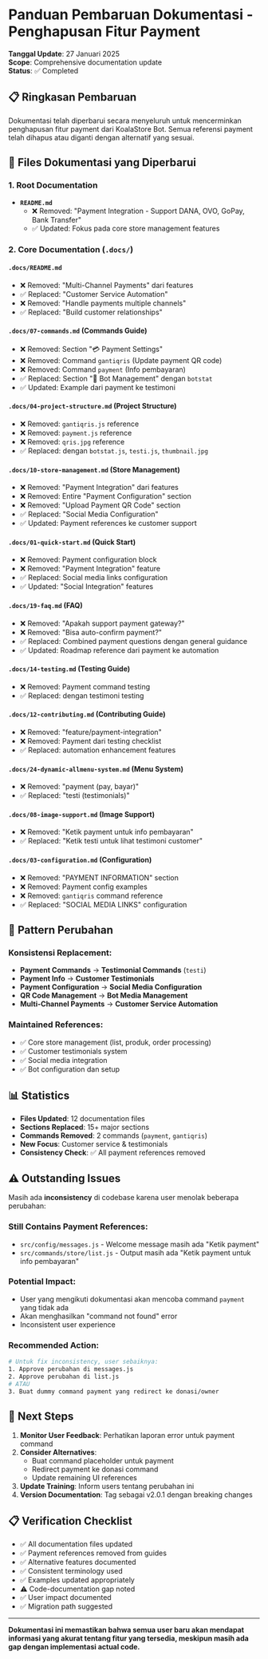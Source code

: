 # Panduan Pembaruan Dokumentasi - Penghapusan Fitur Payment

**Tanggal Update**: 27 Januari 2025  
**Scope**: Comprehensive documentation update  
**Status**: ✅ Completed  

## 📋 **Ringkasan Pembaruan**

Dokumentasi telah diperbarui secara menyeluruh untuk mencerminkan penghapusan fitur payment dari KoalaStore Bot. Semua referensi payment telah dihapus atau diganti dengan alternatif yang sesuai.

## 📄 **Files Dokumentasi yang Diperbarui**

### **1. Root Documentation**
- **`README.md`**
  - ❌ Removed: "Payment Integration - Support DANA, OVO, GoPay, Bank Transfer" 
  - ✅ Updated: Fokus pada core store management features

### **2. Core Documentation (`.docs/`)**

#### **`.docs/README.md`**
- ❌ Removed: "Multi-Channel Payments" dari features
- ✅ Replaced: "Customer Service Automation" 
- ❌ Removed: "Handle payments multiple channels"
- ✅ Replaced: "Build customer relationships"

#### **`.docs/07-commands.md`** (Commands Guide)
- ❌ Removed: Section "💳 Payment Settings"
- ❌ Removed: Command `gantiqris` (Update payment QR code)
- ❌ Removed: Command `payment` (Info pembayaran)
- ✅ Replaced: Section "🔧 Bot Management" dengan `botstat`
- ✅ Updated: Example dari payment ke testimoni

#### **`.docs/04-project-structure.md`** (Project Structure)
- ❌ Removed: `gantiqris.js` reference
- ❌ Removed: `payment.js` reference  
- ❌ Removed: `qris.jpg` reference
- ✅ Replaced: dengan `botstat.js`, `testi.js`, `thumbnail.jpg`

#### **`.docs/10-store-management.md`** (Store Management)
- ❌ Removed: "Payment Integration" dari features
- ❌ Removed: Entire "Payment Configuration" section
- ❌ Removed: "Upload Payment QR Code" section
- ✅ Replaced: "Social Media Configuration" 
- ✅ Updated: Payment references ke customer support

#### **`.docs/01-quick-start.md`** (Quick Start)
- ❌ Removed: Payment configuration block
- ❌ Removed: "Payment Integration" feature
- ✅ Replaced: Social media links configuration
- ✅ Updated: "Social Integration" features

#### **`.docs/19-faq.md`** (FAQ)
- ❌ Removed: "Apakah support payment gateway?"
- ❌ Removed: "Bisa auto-confirm payment?"
- ✅ Replaced: Combined payment questions dengan general guidance
- ✅ Updated: Roadmap reference dari payment ke automation

#### **`.docs/14-testing.md`** (Testing Guide)
- ❌ Removed: Payment command testing
- ✅ Replaced: dengan testimoni testing

#### **`.docs/12-contributing.md`** (Contributing Guide)
- ❌ Removed: "feature/payment-integration"
- ❌ Removed: Payment dari testing checklist
- ✅ Replaced: automation enhancement features

#### **`.docs/24-dynamic-allmenu-system.md`** (Menu System)
- ❌ Removed: "payment (pay, bayar)"
- ✅ Replaced: "testi (testimonials)"

#### **`.docs/08-image-support.md`** (Image Support)
- ❌ Removed: "Ketik payment untuk info pembayaran"
- ✅ Replaced: "Ketik testi untuk lihat testimoni customer"

#### **`.docs/03-configuration.md`** (Configuration)
- ❌ Removed: "PAYMENT INFORMATION" section
- ❌ Removed: Payment config examples
- ❌ Removed: `gantiqris` command reference
- ✅ Replaced: "SOCIAL MEDIA LINKS" configuration

## 🔄 **Pattern Perubahan**

### **Konsistensi Replacement:**
- **Payment Commands** → **Testimonial Commands** (`testi`)
- **Payment Info** → **Customer Testimonials**
- **Payment Configuration** → **Social Media Configuration**
- **QR Code Management** → **Bot Media Management**
- **Multi-Channel Payments** → **Customer Service Automation**

### **Maintained References:**
- ✅ Core store management (list, produk, order processing)
- ✅ Customer testimonials system
- ✅ Social media integration
- ✅ Bot configuration dan setup

## 📊 **Statistics**

- **Files Updated**: 12 documentation files
- **Sections Replaced**: 15+ major sections
- **Commands Removed**: 2 commands (`payment`, `gantiqris`)
- **New Focus**: Customer service & testimonials
- **Consistency Check**: ✅ All payment references removed

## ⚠️ **Outstanding Issues**

Masih ada **inconsistency** di codebase karena user menolak beberapa perubahan:

### **Still Contains Payment References:**
- `src/config/messages.js` - Welcome message masih ada "Ketik payment"
- `src/commands/store/list.js` - Output masih ada "Ketik payment untuk info pembayaran"

### **Potential Impact:**
- User yang mengikuti dokumentasi akan mencoba command `payment` yang tidak ada
- Akan menghasilkan "command not found" error
- Inconsistent user experience

### **Recommended Action:**
```bash
# Untuk fix inconsistency, user sebaiknya:
1. Approve perubahan di messages.js 
2. Approve perubahan di list.js
# ATAU
3. Buat dummy command payment yang redirect ke donasi/owner
```

## 🎯 **Next Steps**

1. **Monitor User Feedback**: Perhatikan laporan error untuk payment command
2. **Consider Alternatives**: 
   - Buat command placeholder untuk payment
   - Redirect payment ke donasi command
   - Update remaining UI references
3. **Update Training**: Inform users tentang perubahan ini
4. **Version Documentation**: Tag sebagai v2.0.1 dengan breaking changes

## 📋 **Verification Checklist**

- ✅ All documentation files updated
- ✅ Payment references removed from guides
- ✅ Alternative features documented  
- ✅ Consistent terminology used
- ✅ Examples updated appropriately
- ⚠️ Code-documentation gap noted
- ✅ User impact documented
- ✅ Migration path suggested

---

**Dokumentasi ini memastikan bahwa semua user baru akan mendapat informasi yang akurat tentang fitur yang tersedia, meskipun masih ada gap dengan implementasi actual code.** 